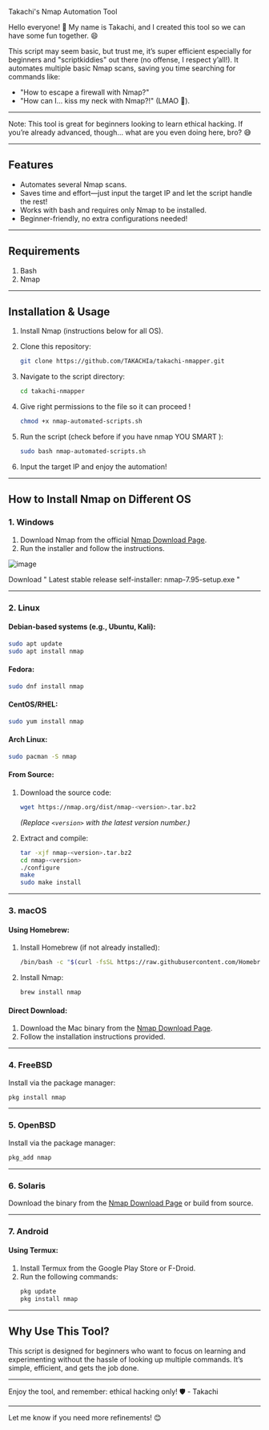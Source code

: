 Takachi's Nmap Automation Tool

Hello everyone! 👋 My name is Takachi, and I created this tool so we can have some fun together. 😄

This script may seem basic, but trust me, it’s super efficient especially for beginners and "scriptkiddies" out there (no offense, I respect y’all!). It automates multiple basic Nmap scans, saving you time searching for commands like:  
- "How to escape a firewall with Nmap?" 
- "How can I... kiss my neck with Nmap?!" (LMAO 🤣).  



---
Note:
This tool is great for beginners looking to learn ethical hacking. If you’re already advanced, though... what are you even doing here, bro? 😅  

---

## Features
- Automates several Nmap scans.  
- Saves time and effort—just input the target IP and let the script handle the rest!  
- Works with bash and requires only Nmap to be installed.  
- Beginner-friendly, no extra configurations needed!  

---

## Requirements
1. Bash  
2. Nmap  

---

## Installation & Usage
1. Install Nmap (instructions below for all OS).  
2. Clone this repository:
   ```bash
   git clone https://github.com/TAKACHIa/takachi-nmapper.git
   ```
3. Navigate to the script directory:
   ```bash
   cd takachi-nmapper
   ```
4. Give right permissions to the file so it can proceed !
   ```bash
   chmod +x nmap-automated-scripts.sh
   ```
5. Run the script  (check before if you have nmap YOU SMART ):

   ```bash
   sudo bash nmap-automated-scripts.sh
   ```
6. Input the target IP and enjoy the automation!

---

## How to Install Nmap on Different OS

### 1. Windows
1. Download Nmap from the official [Nmap Download Page](https://nmap.org/download#windows).  
2. Run the installer and follow the instructions.  

![image](https://github.com/user-attachments/assets/e9e0dab8-33e6-43da-bcc5-e7dbe24beba1)

Download " Latest stable release self-installer: nmap-7.95-setup.exe "


---

### 2. Linux
#### Debian-based systems (e.g., Ubuntu, Kali):
```bash
sudo apt update
sudo apt install nmap
```

#### Fedora:
```bash
sudo dnf install nmap
```

#### CentOS/RHEL:
```bash
sudo yum install nmap
```

#### Arch Linux:
```bash
sudo pacman -S nmap
```

#### From Source:
1. Download the source code:
   ```bash
   wget https://nmap.org/dist/nmap-<version>.tar.bz2
   ```
   *(Replace `<version>` with the latest version number.)*

2. Extract and compile:
   ```bash
   tar -xjf nmap-<version>.tar.bz2
   cd nmap-<version>
   ./configure
   make
   sudo make install
   ```

---

### 3. macOS
#### Using Homebrew:
1. Install Homebrew (if not already installed):
   ```bash
   /bin/bash -c "$(curl -fsSL https://raw.githubusercontent.com/Homebrew/install/HEAD/install.sh)"
   ```
2. Install Nmap:
   ```bash
   brew install nmap
   ```

#### Direct Download:
1. Download the Mac binary from the [Nmap Download Page](https://nmap.org/download.html).  
2. Follow the installation instructions provided.

---

### 4. FreeBSD
Install via the package manager:
```bash
pkg install nmap
```

---

### 5. OpenBSD
Install via the package manager:
```bash
pkg_add nmap
```

---

### 6. Solaris
Download the binary from the [Nmap Download Page](https://nmap.org/download.html) or build from source.

---

### 7. Android
#### Using Termux:
1. Install Termux from the Google Play Store or F-Droid.  
2. Run the following commands:
   ```bash
   pkg update
   pkg install nmap
   ```

---

## Why Use This Tool?
This script is designed for beginners who want to focus on learning and experimenting without the hassle of looking up multiple commands. It’s simple, efficient, and gets the job done.

---

Enjoy the tool, and remember: ethical hacking only! 🛡️
\- Takachi

--- 

Let me know if you need more refinements! 😊

